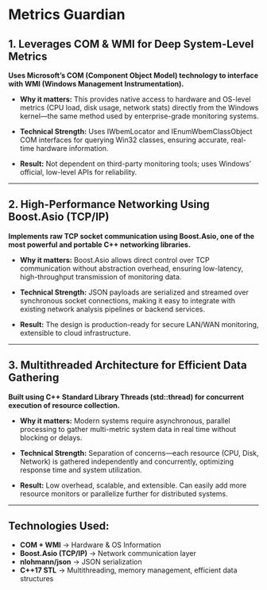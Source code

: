 # Metrics Guardian

## 1. Leverages COM & WMI for Deep System-Level Metrics

**Uses Microsoft’s COM (Component Object Model) technology to interface with WMI (Windows Management Instrumentation).**

* **Why it matters:** This provides native access to hardware and OS-level metrics (CPU load, disk usage, network stats) directly from the Windows kernel—the same method used by enterprise-grade monitoring systems.

* **Technical Strength:** Uses IWbemLocator and IEnumWbemClassObject COM interfaces for querying Win32 classes, ensuring accurate, real-time hardware information.

* **Result:** Not dependent on third-party monitoring tools; uses Windows’ official, low-level APIs for reliability.

---

## 2. High-Performance Networking Using Boost.Asio (TCP/IP)

**Implements raw TCP socket communication using Boost.Asio, one of the most powerful and portable C++ networking libraries.**

* **Why it matters:** Boost.Asio allows direct control over TCP communication without abstraction overhead, ensuring low-latency, high-throughput transmission of monitoring data.

* **Technical Strength:** JSON payloads are serialized and streamed over synchronous socket connections, making it easy to integrate with existing network analysis pipelines or backend services.

* **Result:** The design is production-ready for secure LAN/WAN monitoring, extensible to cloud infrastructure.

---

## 3. Multithreaded Architecture for Efficient Data Gathering

**Built using C++ Standard Library Threads (std::thread) for concurrent execution of resource collection.**

* **Why it matters:** Modern systems require asynchronous, parallel processing to gather multi-metric system data in real time without blocking or delays.

* **Technical Strength:** Separation of concerns—each resource (CPU, Disk, Network) is gathered independently and concurrently, optimizing response time and system utilization.

* **Result:** Low overhead, scalable, and extensible. Can easily add more resource monitors or parallelize further for distributed systems.

---

## Technologies Used:

* **COM + WMI** → Hardware & OS Information
* **Boost.Asio (TCP/IP)** → Network communication layer
* **nlohmann/json** → JSON serialization
* **C++17 STL** → Multithreading, memory management, efficient data structures
